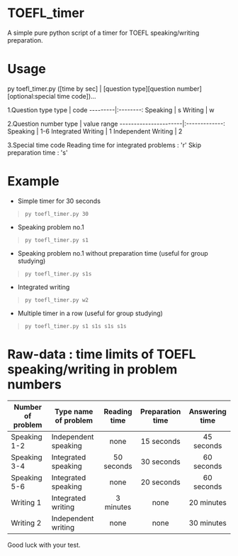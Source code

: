 TOEFL_timer
=======
A simple pure python script of a timer for TOEFL speaking/writing preparation.

# Usage
py toefl_timer.py ([time by sec] | [question type][question number][optional:special time code])...

1.Question type
type     |  code
---------|:--------:
Speaking | s
Writing  | w

2.Question number
type                  | value range
----------------------|:-------------:
Speaking              |   1-6
Integrated Writing    |   1
Independent Writing   |   2

3.Special time code
Reading time for integrated problems : 'r'
Skip preparation time : 's'

# Example
* Simple timer for 30 seconds
> `py toefl_timer.py 30`
* Speaking problem no.1
> `py toefl_timer.py s1`
* Speaking problem no.1 without preparation time (useful for group studying)
> `py toefl_timer.py s1s`
* Integrated writing
> `py toefl_timer.py w2`
* Multiple timer in a row (useful for group studying)
> `py toefl_timer.py s1 s1s s1s s1s`

# Raw-data : time limits of TOEFL speaking/writing in problem numbers

Number of problem  |Type name of problem| Reading time | Preparation time | Answering time
-------------------|--------------------|:------------:|:----------------:|:---------------:
Speaking 1-2       |Independent speaking| none         | 15 seconds       | 45 seconds
Speaking 3-4       |Integrated speaking | 50 seconds   | 30 seconds       | 60 seconds
Speaking 5-6       |Integrated speaking | none         | 20 seconds       | 60 seconds
Writing 1          |Integrated writing  | 3 minutes    | none             | 20 minutes
Writing 2          |Independent writing | none         | none             | 30 minutes

Good luck with your test.